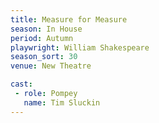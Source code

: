 ```yaml
---
title: Measure for Measure
season: In House
period: Autumn
playwright: William Shakespeare
season_sort: 30
venue: New Theatre

cast:
 - role: Pompey
   name: Tim Sluckin
---
```



